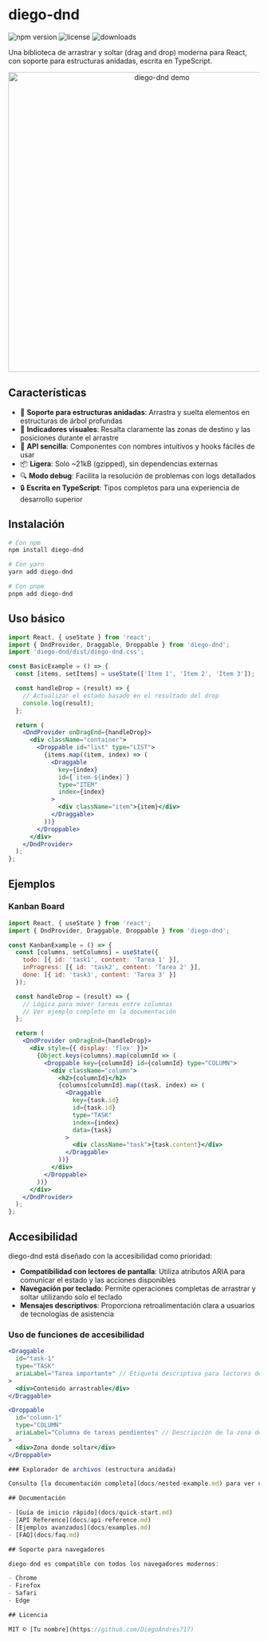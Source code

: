 # diego-dnd

![npm version](https://img.shields.io/npm/v/diego-dnd)
![license](https://img.shields.io/npm/l/diego-dnd)
![downloads](https://img.shields.io/npm/dm/diego-dnd)

Una biblioteca de arrastrar y soltar (drag and drop) moderna para React, con soporte para estructuras anidadas, escrita en TypeScript.

<p align="center">
  <img src="docs/assets/diego-dnd-demo.gif" alt="diego-dnd demo" width="600" />
</p>

## Características

- 🌲 **Soporte para estructuras anidadas**: Arrastra y suelta elementos en estructuras de árbol profundas
- 🎯 **Indicadores visuales**: Resalta claramente las zonas de destino y las posiciones durante el arrastre
- 🧩 **API sencilla**: Componentes con nombres intuitivos y hooks fáciles de usar
- 📦 **Ligera**: Solo ~21kB (gzipped), sin dependencias externas
- 🔍 **Modo debug**: Facilita la resolución de problemas con logs detallados
- 🔒 **Escrita en TypeScript**: Tipos completos para una experiencia de desarrollo superior

## Instalación

```bash
# Con npm
npm install diego-dnd

# Con yarn
yarn add diego-dnd

# Con pnpm
pnpm add diego-dnd
```

## Uso básico

```jsx
import React, { useState } from 'react';
import { DndProvider, Draggable, Droppable } from 'diego-dnd';
import 'diego-dnd/dist/diego-dnd.css';

const BasicExample = () => {
  const [items, setItems] = useState(['Item 1', 'Item 2', 'Item 3']);

  const handleDrop = (result) => {
    // Actualizar el estado basado en el resultado del drop
    console.log(result);
  };

  return (
    <DndProvider onDragEnd={handleDrop}>
      <div className="container">
        <Droppable id="list" type="LIST">
          {items.map((item, index) => (
            <Draggable 
              key={index} 
              id={`item-${index}`} 
              type="ITEM" 
              index={index}
            >
              <div className="item">{item}</div>
            </Draggable>
          ))}
        </Droppable>
      </div>
    </DndProvider>
  );
};
```

## Ejemplos

### Kanban Board

```jsx
import React, { useState } from 'react';
import { DndProvider, Draggable, Droppable } from 'diego-dnd';

const KanbanExample = () => {
  const [columns, setColumns] = useState({
    todo: [{ id: 'task1', content: 'Tarea 1' }],
    inProgress: [{ id: 'task2', content: 'Tarea 2' }],
    done: [{ id: 'task3', content: 'Tarea 3' }]
  });

  const handleDrop = (result) => {
    // Lógica para mover tareas entre columnas
    // Ver ejemplo completo en la documentación
  };

  return (
    <DndProvider onDragEnd={handleDrop}>
      <div style={{ display: 'flex' }}>
        {Object.keys(columns).map(columnId => (
          <Droppable key={columnId} id={columnId} type="COLUMN">
            <div className="column">
              <h2>{columnId}</h2>
              {columns[columnId].map((task, index) => (
                <Draggable
                  key={task.id}
                  id={task.id}
                  type="TASK"
                  index={index}
                  data={task}
                >
                  <div className="task">{task.content}</div>
                </Draggable>
              ))}
            </div>
          </Droppable>
        ))}
      </div>
    </DndProvider>
  );
};
```
## Accesibilidad

diego-dnd está diseñado con la accesibilidad como prioridad:

- **Compatibilidad con lectores de pantalla**: Utiliza atributos ARIA para comunicar el estado y las acciones disponibles
- **Navegación por teclado**: Permite operaciones completas de arrastrar y soltar utilizando solo el teclado
- **Mensajes descriptivos**: Proporciona retroalimentación clara a usuarios de tecnologías de asistencia

### Uso de funciones de accesibilidad

```jsx
<Draggable 
  id="task-1" 
  type="TASK"
  ariaLabel="Tarea importante" // Etiqueta descriptiva para lectores de pantalla
>
  <div>Contenido arrastrable</div>
</Draggable>

<Droppable 
  id="column-1" 
  type="COLUMN"
  ariaLabel="Columna de tareas pendientes" // Descripción de la zona de destino
>
  <div>Zona donde soltar</div>
</Droppable>

### Explorador de archivos (estructura anidada)

Consulta [la documentación completa](docs/nested-example.md) para ver un ejemplo de estructura anidada.

## Documentación

- [Guía de inicio rápido](docs/quick-start.md)
- [API Reference](docs/api-reference.md)
- [Ejemplos avanzados](docs/examples.md)
- [FAQ](docs/faq.md)

## Soporte para navegadores

diego-dnd es compatible con todos los navegadores modernos:

- Chrome
- Firefox
- Safari
- Edge

## Licencia

MIT © [Tu nombre](https://github.com/DiegoAndres717)